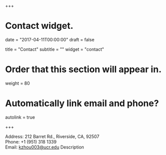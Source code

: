 +++
# Contact widget.

date = "2017-04-11T00:00:00"
draft = false

title = "Contact"
subtitle = ""
widget = "contact"

# Order that this section will appear in.
weight = 80

# Automatically link email and phone?
autolink = true

+++

Address: 212 Barret Rd., Riverside, CA, 92507 <br />
Phone: +1 (951) 318 1339 <br />
Email: kzhou003@ucr.edu Description <br />
